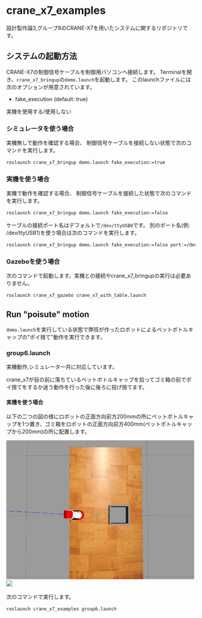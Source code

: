 # crane_x7_examples

設計製作論3,グループ8のCRANE-X7を用いたシステムに関するリポジトリです。

## システムの起動方法

CRANE-X7の制御信号ケーブルを制御用パソコンへ接続します。
Terminalを開き、`crane_x7_bringup`の`demo.launch`を起動します。
このlaunchファイルには次のオプションが用意されています。

- fake_execution (default: true)

実機を使用する/使用しない

### シミュレータを使う場合

実機無しで動作を確認する場合、
制御信号ケーブルを接続しない状態で次のコマンドを実行します。

```sh
roslaunch crane_x7_bringup demo.launch fake_execution:=true
```

### 実機を使う場合

実機で動作を確認する場合、
制御信号ケーブルを接続した状態で次のコマンドを実行します。

```sh
roslaunch crane_x7_bringup demo.launch fake_execution:=false
```

ケーブルの接続ポート名はデフォルトで`/dev/ttyUSB0`です。
別のポート名(例: /dev/ttyUSB1)を使う場合は次のコマンドを実行します。

```sh
roslaunch crane_x7_bringup demo.launch fake_execution:=false port:=/dev/ttyUSB1
```

### Gazeboを使う場合

次のコマンドで起動します。実機との接続やcrane_x7_bringupの実行は必要ありません。

```sh
roslaunch crane_x7_gazebo crane_x7_with_table.launch
```

## Run "poisute" motion 

`demo.launch`を実行している状態で弊班が作ったロボットによるペットボトルキャップの"ポイ捨て"動作を実行できます。

### group6.launch

実機動作,シミュレーター共に対応しています。

crane_x7が目の前に落ちているペットボトルキャップを拾ってゴミ箱の前でポイ捨てをするか迷う動作を行った後に後ろに投げ捨てます。

#### 実機を使う場合

以下の二つの図の様にロボットの正面方向前方200mmの所にペットボトルキャップを1つ置き、ゴミ箱をロボットの正面方向前方400mm(ペットボトルキャップから200mm)の所に配置します。

<img src=https://github.com/8group-robotdesign3/crane_x7_ros/blob/master/crane_x7_examples/uekara.png width=500px />

<img src=https://github.com/8group-robotdesign3/crane_x7_ros/blob/master/crane_x7_examples/yokokara.pnghttps://github.com/8group-robotdesign3/crane_x7_ros/blob/master/crane_x7_examples/yokokara.png width=500px />

次のコマンドで実行します。

```sh
roslaunch crane_x7_examples group6.launch
```
